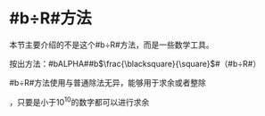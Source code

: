 # #b÷R#方法

本节主要介绍的不是这个#b÷R#方法，而是一些数学工具。

按出方法：#bALPHA##b$\frac{\blacksquare}{\square}$#（#b÷R#）

#b÷R#方法使用与普通除法无异，能够用于求余或者整除

，只要是小于$10^{10}$的数字都可以进行求余